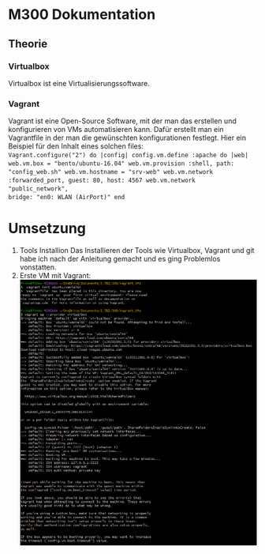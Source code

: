 # M300 Dokumentation

## Theorie

### Virtualbox
Virtualbox ist eine Virtualisierungssoftware.
### Vagrant
Vagrant ist eine Open-Source Software, mit der man das erstellen und konfigurieren von VMs automatisieren kann.
Dafür erstellt man ein Vagrantfile in der man die gewünschten konfigurationen festlegt.
Hier ein Beispiel für den Inhalt eines solchen files:
<code> Vagrant.configure("2") do |config|
        config.vm.define :apache do |web|
            web.vm.box = "bento/ubuntu-16.04"
            web.vm.provision :shell, path: "config_web.sh"
            web.vm.hostname = "srv-web"
            web.vm.network :forwarded_port, guest: 80, host: 4567
            web.vm.network "public_network", bridge: "en0: WLAN (AirPort)"
        end
</code>

# Umsetzung
1. Tools Installion
    Das Installieren der Tools wie Virtualbox, Vagrant und git habe ich nach der Anleitung gemacht und es ging Problemlos vonstatten.
2. Erste VM mit Vagrant: 
    ![Image](https://github.com/FFW93/M300/blob/main/Bilder/Screenshot%202023-03-06%20151739.png)

